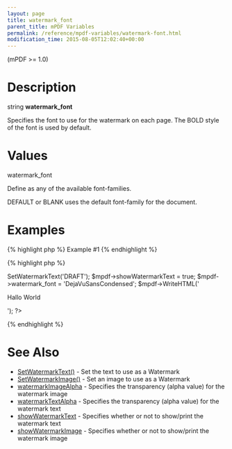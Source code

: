 ```yaml
---
layout: page
title: watermark_font
parent_title: mPDF Variables
permalink: /reference/mpdf-variables/watermark-font.html
modification_time: 2015-08-05T12:02:40+00:00
---
```


<p>(mPDF &gt;= 1.0)</p>

# Description

<p class="manual_block">string <b>watermark_font</b></p>
<p>Specifies the font to use for the watermark on each page. The BOLD style of the font is used by default.</p>

# Values

<p class="manual_param_dt"><span class="parameter">watermark_font</span></p>
<p class="manual_param_dd">Define as any of the available font-families.

<span class="smallblock">DEFAULT</span> or <span class="smallblock">BLANK</span> uses the default font-family for the document.</p>

# Examples

{% highlight php %}
Example #1
{% endhighlight %}

{% highlight php %}
<?php

<?php

$mpdf=new mPDF();

$mpdf->SetWatermarkText('DRAFT');

$mpdf->showWatermarkText = true;

$mpdf->watermark_font = 'DejaVuSansCondensed';

$mpdf->WriteHTML('<p>Hallo World</p>');

?>
{% endhighlight %}

# See Also

<ul>
<li class="manual_boxlist"><a href="{{ "/reference/mpdf-functions/setwatermarktext.html" | prepend: site.baseurl }}">SetWatermarkText()</a> - Set the text to use as a Watermark</li>
<li class="manual_boxlist"><a href="{{ "/reference/mpdf-functions/setwatermarktext.html" | prepend: site.baseurl }}">SetWatermarkImage()</a> - Set an image to use as a Watermark</li>
<li class="manual_boxlist"><a href="{{ "/reference/mpdf-variables/watermarkimagealpha.html" | prepend: site.baseurl }}">watermarkImageAlpha</a> - Specifies the transparency (alpha value) for the watermark image</li>
<li class="manual_boxlist"><a href="{{ "/reference/mpdf-variables/watermarktextalpha.html" | prepend: site.baseurl }}">watermarkTextAlpha</a> - Specifies the transparency (alpha value) for the watermark text</li>
<li class="manual_boxlist"><a href="{{ "/reference/mpdf-variables/showwatermarktext.html" | prepend: site.baseurl }}">showWatermarkText</a> - Specifies whether or not to show/print the watermark text

</li>
<li class="manual_boxlist"><a href="{{ "/reference/mpdf-variables/showwatermarktext.html" | prepend: site.baseurl }}">showWatermarkImage</a> - Specifies whether or not to show/print the watermark image</li>
</ul>
